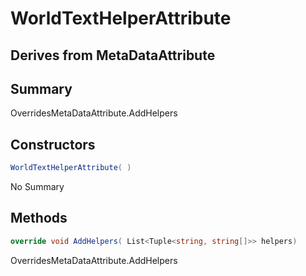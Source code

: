 # WorldTextHelperAttribute

## Derives from MetaDataAttribute

## Summary

OverridesMetaDataAttribute.AddHelpers
## Constructors

```c#
WorldTextHelperAttribute( ) 
```
No Summary
## Methods

```c#
override void AddHelpers( List<Tuple<string, string[]>> helpers) 
```
OverridesMetaDataAttribute.AddHelpers
